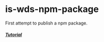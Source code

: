 # is-wds-npm-package

First attempt to publish a npm package.

##### [Tutorial](https://www.youtube.com/watch?v=J4b_T-qH3BY&ab_channel=WebDevSimplified)